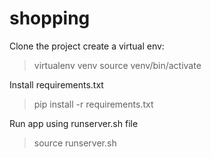# shopping

Clone the project create a virtual env:
> virtualenv venv
> source venv/bin/activate

Install requirements.txt
> pip install -r requirements.txt

Run app using runserver.sh file
> source runserver.sh
